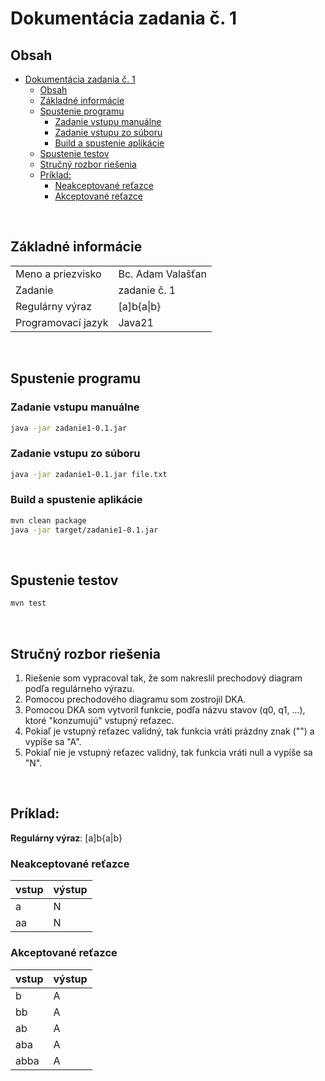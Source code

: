 # Dokumentácia zadania č. 1

## Obsah
- [Dokumentácia zadania č. 1](#dokumentácia-zadania-č-1)
	- [Obsah](#obsah)
	- [Základné informácie](#základné-informácie)
	- [Spustenie programu](#spustenie-programu)
		- [Zadanie vstupu manuálne](#zadanie-vstupu-manuálne)
		- [Zadanie vstupu zo súboru](#zadanie-vstupu-zo-súboru)
		- [Build a spustenie aplikácie](#build-a-spustenie-aplikácie)
	- [Spustenie testov](#spustenie-testov)
	- [Stručný rozbor riešenia](#stručný-rozbor-riešenia)
	- [Príklad:](#príklad)
		- [Neakceptované reťazce](#neakceptované-reťazce)
		- [Akceptované reťazce](#akceptované-reťazce)

<br>

## Základné informácie
| | |
|-|-|
Meno a priezvisko | Bc. Adam Valašťan
Zadanie |	zadanie č. 1
Regulárny výraz | [a]b{a\|b}
Programovací jazyk | Java21

<br>

## Spustenie programu
### Zadanie vstupu manuálne
```sh
java -jar zadanie1-0.1.jar
```
### Zadanie vstupu zo súboru
```sh
java -jar zadanie1-0.1.jar file.txt
```
### Build a spustenie aplikácie
```sh
mvn clean package
java -jar target/zadanie1-0.1.jar
```

<br>

## Spustenie testov
```sh
mvn test
```

<br>

## Stručný rozbor riešenia
1. Riešenie som vypracoval tak, že som nakreslil prechodový diagram podľa regulárneho výrazu.
2. Pomocou prechodového diagramu som zostrojil DKA.
3. Pomocou DKA som vytvoril funkcie, podľa názvu stavov (q0, q1, ...), ktoré "konzumujú" vstupný reťazec.
4. Pokiaľ je vstupný reťazec validný, tak funkcia vráti prázdny znak ("") a vypíše sa "A".
5. Pokiaľ nie je vstupný reťazec validný, tak funkcia vráti null a vypíše sa "N".

<br>

## Príklad:
**Regulárny výraz**: 		[a]b{a|b}

### Neakceptované reťazce
|vstup|výstup|
|-|-|
a | N
aa | N

### Akceptované reťazce
|vstup|výstup|
|-|-|
b | A
bb | A
ab | A
aba | A
abba | A